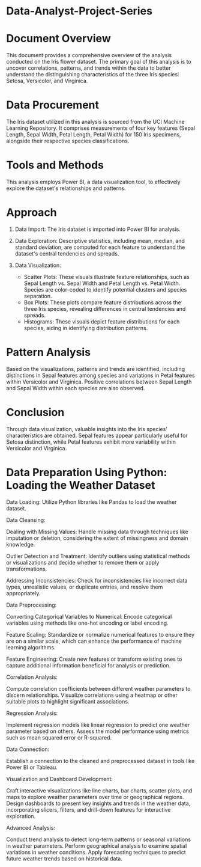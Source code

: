 # Data-Analyst-Project-Series

# Document Overview

This document provides a comprehensive overview of the analysis conducted on the Iris flower dataset. The primary goal of this analysis is to uncover correlations, patterns, and trends within the data to better understand the distinguishing characteristics of the three Iris species: Setosa, Versicolor, and Virginica.

# Data Procurement

The Iris dataset utilized in this analysis is sourced from the UCI Machine Learning Repository. It comprises measurements of four key features (Sepal Length, Sepal Width, Petal Length, Petal Width) for 150 Iris specimens, alongside their respective species classifications.

# Tools and Methods

This analysis employs Power BI, a data visualization tool, to effectively explore the dataset's relationships and patterns.

# Approach

1. Data Import: The Iris dataset is imported into Power BI for analysis.
2. Data Exploration: Descriptive statistics, including mean, median, and standard deviation, are computed for each feature to understand the dataset's central tendencies and spreads.
3. Data Visualization:

   - Scatter Plots: These visuals illustrate feature relationships, such as Sepal Length vs. Sepal Width and Petal Length vs. Petal Width. Species are color-coded to identify potential clusters and species separation.
   - Box Plots: These plots compare feature distributions across the three Iris species, revealing differences in central tendencies and spreads.
   - Histograms: These visuals depict feature distributions for each species, aiding in identifying distribution patterns.

# Pattern Analysis

Based on the visualizations, patterns and trends are identified, including distinctions in Sepal features among species and variations in Petal features within Versicolor and Virginica. Positive correlations between Sepal Length and Sepal Width within each species are also observed.

# Conclusion

Through data visualization, valuable insights into the Iris species' characteristics are obtained. Sepal features appear particularly useful for Setosa distinction, while Petal features exhibit more variability within Versicolor and Virginica.

# Data Preparation Using Python: Loading the Weather Dataset

Data Loading:
Utilize Python libraries like Pandas to load the weather dataset.

Data Cleansing:

Dealing with Missing Values:
Handle missing data through techniques like imputation or deletion, considering the extent of missingness and domain knowledge.

Outlier Detection and Treatment:
Identify outliers using statistical methods or visualizations and decide whether to remove them or apply transformations.

Addressing Inconsistencies:
Check for inconsistencies like incorrect data types, unrealistic values, or duplicate entries, and resolve them appropriately.

Data Preprocessing:

Converting Categorical Variables to Numerical:
Encode categorical variables using methods like one-hot encoding or label encoding.

Feature Scaling:
Standardize or normalize numerical features to ensure they are on a similar scale, which can enhance the performance of machine learning algorithms.

Feature Engineering:
Create new features or transform existing ones to capture additional information beneficial for analysis or prediction.

Correlation Analysis:

Compute correlation coefficients between different weather parameters to discern relationships.
Visualize correlations using a heatmap or other suitable plots to highlight significant associations.

Regression Analysis:

Implement regression models like linear regression to predict one weather parameter based on others.
Assess the model performance using metrics such as mean squared error or R-squared.

Data Connection:

Establish a connection to the cleaned and preprocessed dataset in tools like Power BI or Tableau.

Visualization and Dashboard Development:

Craft interactive visualizations like line charts, bar charts, scatter plots, and maps to explore weather parameters over time or geographical regions.
Design dashboards to present key insights and trends in the weather data, incorporating slicers, filters, and drill-down features for interactive exploration.

Advanced Analysis:

Conduct trend analysis to detect long-term patterns or seasonal variations in weather parameters.
Perform geographical analysis to examine spatial variations in weather conditions.
Apply forecasting techniques to predict future weather trends based on historical data.

